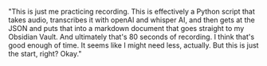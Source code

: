 "This is just me practicing recording. This is effectively a Python script that takes audio, transcribes it with openAI and whisper AI, and then gets at the JSON and puts that into a markdown document that goes straight to my Obsidian Vault. And ultimately that's 80 seconds of recording. I think that's good enough of time. It seems like I might need less, actually. But this is just the start, right? Okay."
